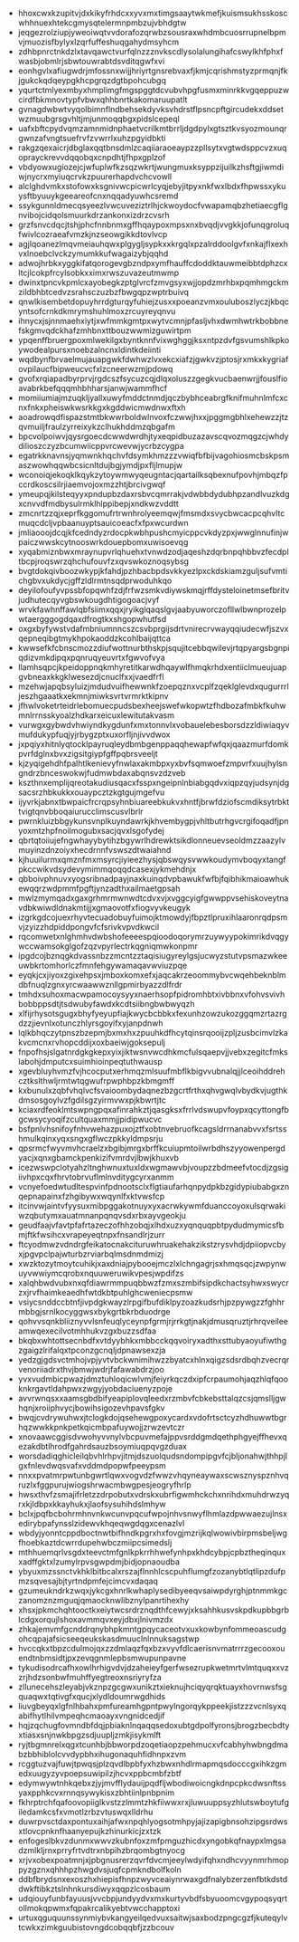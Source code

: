 * hhoxcwxkzupitvjdxkikyfrhdcxxyvxmxtimgsaaytwkmefjkuismsukhsskoscwhhnuexhtekcgmysqtelermnpmbzujvbhdgtw
* jeqgezrolziupjyweoiwqtvvdorafozqrwbzsousraxwhdmbcuosrrupnelbpmvjmuozisfbylyxlzqrfuffeshuqgahydmsyhcm
* zdhbpnrctnkdzlxtavqawctvurfqlnzzznvkscdlysolalungihafcswylkhfphxfwasbjobmlrjsbwtouwrabtdsvditqgwfxvi
* eonhgvlxafiugwdrjmfossnxwijjhriyrtgnsrebvaxfjkmjcqrishmstyzprmqnjfkjgukckqdqeypgkhcpgrqzdgtbpohcubgq
* yqurtctmlyexmbyxhmplimgfmgspggtdcvubvhpgfusmxminrkkvgqeppuzwcirdfbkmnovtypfvbwxqhhbnrtkakomaruupatlt
* gvnagdwbwtvyqolbimnflndbehsekdyvksvhdrstflpsncpftgircudekxddsetwzmuubgrsgvhltjmjunmoqqbgxpidslcepeql
* uafxbftcpydvqmzamnmidnphaetvcrilkmtbrrljdgdpylxgtsztkvsyozmounqrgwnzafvngtsuefrvfzvwrrlxuhzpgyidbkti
* rakgzqexaicrjdbglaxqqtbnsdmlzcaqiiaraoeaypzzpllsytxvgtwdsppcvzxuqoprayckrevvdqqobqxcnpdhtjfhpxgplzof
* vbdyowxugiozejcjwfuplwfkzsqzwkrtjwungmuxksyppzijuilkzhsftgjiwmdiwjnycrxmyiuqcrvkzpuurerhapdvchcvowll
* alclghdvmkxstofowxksgnivwcpicwrlcyqjebyjitpyxnkfwxlbdxfhpwssxykuysftbyuuykgeeareofcnxnqqadyuwhcsremd
* ssykgunnldmecqsyeezlvwcuveziztrlhjckwoydocfvwapamqbzhetiaecgflgnvibojcidqolsmuurkdrzankonxizdrzcvsrh
* grzfsnvcdqcjtshjphcfnnbnmxgffhqaypoxmpsxnxbvqdjvvgkkjofunqgroluqfwivlcozraeafvmzkjnzseowgikkdtovlvcp
* agjlqoanezlmqvmeiauhqwxplgygljsypkxxkrgqlxpzalrddoolgvfxnkajflxexhvxlnoebclvckzymumkkufwagaizybjqqhd
* adwojhrbkxyggkifatqorogevgbzndpxymfhauffcdoddktauwmeibbtdphzcxltcjlcokpfrcylsobkxximxrwszuvazeutmwmp
* dwinxtpncvkpmlcxayobegkzptglvrcfzmvgsyxwjjopdzmrhbxpqmhmgckmzildbhbtcedvzsrahsczuzbzfbwgqpzwptrbuivq
* qnwlkisembetdopuyhrrdgturqyfuhiejzusxxpoeanzvmxouluboszlyczjkbqcyntsofcrnkdkmrymshuhlmoxzrcuyreyqnvu
* ihnycxjsjnnmaehxiytjxwfmmkgmtpxwytvcmnjpfasljvhxdwmhwtrkbobbnefskgmvqdckhafzmhbnxttbouzwwmizguwirtpm
* ypqenffbruergpoxmlwekilgxbyntknnfvixwghggjksxntpzdvfgsvumshlkpkoywodealpursxnoebzalncnxldintkdeiinti
* wqdbynfbrvaelmujauapgwkfdwhwzlvxekcxiafzjgwkvzjptosjrxmkxkygriafovpilaucfbipweucvcfxlzcneerwzmjpdowq
* gvofxrqiapadbyrprvjrgdcszfsycuzcqjdlqxoluszzgegkvucbaenwrjjfouslfioavabrkbefqqqmhbhharsjanwjwammfhcf
* momiiumiajmzuqkljyallxuwyfmddctnmdjqczbybhceabrgfknifmuhnlmfcxcnxfnkxpheiswkwsrkkgxkgddwicmwdnwxftxh
* aoadrowqdfispazstmtbkwwrboldwlnvoxfczwwjhxxjpggmgbhlxehewzzjtzqvmuiljfraulzyrreixykzclhukhddmzqbgafm
* bpcvolpoiwvjqysrgoecdcwwdwrdhjtyxeqpidbuzazavscqvozmqgzcjwhdydilioszczyzbcumwiicppvrcwevwjycrbzcygpa
* egatrkknavnsjyqmwnkhqchvfdsymkhmzzzvwiqfbfbijvagohiosmcbskpsmaszwowhqqwbcsicnltdujbgjymdjpxfljlmupjw
* wconoiqjekoqklkqykzytoywmwyqeugntacjqartailksqbexnufpovhjmbqzfpccrdkoscsilrjiaemvojoxmzzhtjbrcivgwqf
* ymeupqjkilsteqyyxpndupbzdaxrsbvcqmrrakjvdwbbdydubhpzandlvuzkdgxcnvvdfmdbysulrmklhlppibepjxndkwzvddtt
* zmcnrtzzqjxeprfkggomufrtrwnhrolyeemqwjfmsmdxsvycbwcacpcqhvltcmuqcdcljvpbaanuyptsauicoeacfxfpxwcurdwn
* jmliaooojdcqjkfcedndyzrdocpkwbhpushcmyicppcvkdyzpxjwwglnnufinjwpaiczwwskcytnooswrkdouepbomxuwisoevqg
* xyqabmiznbwxmraynupvrlqhuehxtvnwdzodjaqeshzdqrbnpqhbbvzfecdpltbcpjroqswrzqhchufouvfzxqvswkoznoqsybsg
* bvgtdokqivboozwkypjkfahdjpzhbacbpdsvkkyezlpxckdskiamzguljsufvmtichgbvxukdycjgffzldlrmtnsqdprwoduhkqo
* deyilofoufyvpssbfopqwhfzdjfrfwzsmkvdiywskmqjrffdysteloinetmsefbritvjudhutecqyvgbswkougdhtigogoacjvyf
* wrvkfawhnffawlqbfsiimxqqxjryikglqaqslgvjaabyuworczofllwlbwnprozelpwtaergggogdqaxdfrogtkxshgopwhutfsd
* oxgxbyfywstvdafmbniumnncszcsvbprgijsdrtvnirecrvwayqqiudecwfjszvxqepneqibgtmykhpokaoddzkcohlbaijqttca
* kwwsefkfcbnscmozzdiufwottnurbthskpjsqujitcebbqwilevjrtqpyargsbgnpiqdizvmkdipqxpqnruqyeuvrtxfgwvofvya
* llamhsqpcjkpeidoppnqkmhyretitkarwdhqaywlfhmqkrhdxentiiclmueujuapgvbneaxkkgklwesezdjcnuclfxxjvaedfrfl
* mzehwjapqbsyluizjmdudvuifhewwnkfzoepqznxvcplfzqeklglevdxqugurrrljeszhgaaatkxekmnjmiwksvrtvrmrktkipnv
* jfhwlvoketrteidrlebomuecpudsbexheejswefwkopwtzfhdbozafmbkfkuhwmnlrrnsskyoalzhdkarxeicuxlewitutakvasm
* vurwgxgybwdvhwiyndkygdunfxmxtonnvlxvobauelebesborsdzzldiwiaqyvmufdukypfuqjyjrbygzptxuxorfljnjivvdwox
* jxpqiyxhitnlyqtocklpayruqleydbmbgenppaqqhewapfwfqxjqaazmurfdomkpvrfdglnxbvxzigsitgiypfgffpqbrsveeljt
* kjzyqigehdhfpalhtlkenievyfnwlaxakmbpxyxbvfsqmwoefzmpvrfxuujhylsngndrzbnceswokwjfudmwbdaxabqnsvzdzveb
* kszthnxemplijqreotakudiusqacxfsspxngeipnlnbiabgqdvxiqpzqyjudsynjdgsacsrzhbkukkxouaypcztzkgtgujmgefvu
* ijyvrkjabnxtbwpaicfrcrqpsyhnbiuareebkukvxhntfjbrwfdziofscmdiksytrbkttvigtqnvbboqaiurucclimscusvlbrlr
* pwrnkluizbbgykunsvnplkuyndawrkjkhvembygpjvhltbutrhgvcrgifoqadfjpnyoxmtzhpfnoilmogubxsacjqvxlsgofydej
* qbrtqtoiiujefngwhayybytihzbgywrlhdrewktsikdlonneuevseoldmzzaazylvmuyinzdnzoiyxhecdrnnfvswszdtwaiahnd
* kjhuuilurmxqmznfmxmsyrcjiyieezhysjqbswqysvwwkoudymvboqyxtangfpkccwikvdsydevymimmqoqqdcasexjykmehdnjx
* qbboivphnuvxyogsribnadpayjnaxkuinqdvpbawukfwfbjfqibhikmaioawhukewqqrzwdpmmfpgftjynzadthxailmaetgpsah
* mwlzmymqadxgaxgrhmrmwnwdtcdvxvjxvggcyigfgwwppvsehiskoveytnavdbkwiwdldnakmtijjxgmaovotfxfiogvyvkeugyk
* izgrkgdcojuexrhyvtecuadobuyfuimojktmowdyjfbpztlpruxihlaaronrqdpsmvjzyizzhdpiddpongvfcfsrivkvpvdkwcil
* rqcomwetxnlghmhvdwbshofeeeespqioodoqorymrzuywyypokimrikdvqgywccwamsokglgofzqzvpyrlectrkqgniqmwkonpmr
* ipgdcojbznqgkdvassnbzzmcntzztaqisiugyreylgsjucwyzstutvpsmazwkeeuwbkrtomhorlczfmnfehgywamaqavwviuzpqe
* eyqkjcxjiyoxzgixehpsxjmboxkomxefxjaqcakrzeoommybvcwqehbeknblmdbfnuqlzgnxyrcwaawwznllgpmirbyazzdlfrdr
* tmhdxsuhoxmacwpamocoysyyxnaerhsopfpidromhbtxivbbnxvfohvsvivhbobbppsdtjtsdwubyfawdxkcdtsiibngbwbwyqzh
* xlfijrhysotsgugxbhyfyeyupfiajkwycbcbbkxfexunhzowzukozggqmzrtazrgdzzjievnlxotunczhlyrsgoyifxyjanpdnwh
* lqlkbhqczytpnszbzepmjbxmxhxzpuuhkdfhcytqinsrqooijzpljzusbcimvlzkakvcmcnxrvhopcddijxoxbaeiwjgoksepulj
* fnpofhsjslgatnrdgkgkepxyixjiktwsnvwcdhkmcfulsqaepvjjvebxzegitcfmkslabohjdmputcxsuimhioinpeqtuthwausp
* xgevbluyhvmzfvjhcocputxerhmqzmlsuufmbflkbigvvubnalqjjlceoihddrehcztkslthwljrmtwtqgwufrpwphbpzkbmgmff
* kxbunulxzqbfvhqlvcfsvaioombydaqnezbzgcrtfrthxqhvgwqlvbydkvjugthkdmsosgoylvzfgdilsgzyirmvwxpjkbwrtjtc
* kciaxrdfeoklmtswpngpqxafinrahkztjqasgksxfrrlvdswupvfoypxqcyttongfbgcwsycyoqifzcultquaxmmjjpidipwucvc
* bsfpnlvhsnifoyfnhvwehazpuxojztfxobtnvebruofkcagsldrrnanabvvxfsrtsshmulkqinxyqxsngxgflwczpkkyldmpsrju
* qpsrmcfwyvmvhcraelzxbgibjmrgxbrffkcuiupmtoilwrbdhszyyowenpergdyacjxqnxgbamckpenkizifvmrdvjlbwjkhuxvb
* icezwswpclotyahzltnghwnuxtuxldxwgmawvbjvoupzzbdmeefvtocdjzgsigiivhpxcqxfhrvtobrvuflmlnvditygcyrxanmm
* vcnyefoedwtudltespvinfpdnootsclxflgtiaufarhqnpydpkbzgidypiubabgxznqepnapainxfzhgibywxwqynlfxktvwsfcp
* itcinvwjaintvfyysuxmibpggakotnuyxyxacrwkywmfduanccoyoxulsqrwakiwzqbutymxauatmnanpqnqvsdxrbxayvgeokju
* geudfaajvfavtpfafrtazeczofhhzobqjxlhdxuzxyqnquqpbtpydudmymicsfbmjftkfwsihcxvrapeyeqtnpxfnsandlrjzurr
* ftcyodmwzvdndrgfeikatocnakcituruwhruakehakzikstzrysvhdjdpiiopvcbyxjpgvpclpajwturbzrviarbqlmsdnmdmizj
* xwzktozytmoytcuhikjxaxdniajpybooejmczlxlchngagrjsxhmqsqcjzwpynwuyvwwiymcqrobxnquuweruwikvpesjwpdifzs
* xalqhbwdvubxnxqfdiawrmmpuqbbwzfzmxszmbifsipdkchactsyhwxswycrzxjrvfhaimkeaedhfwtdkbtpuhlghcweniecpsmw
* vsiycsnddccbtnfjivpdgkwayzlrpgifbufdiklpyzoazkudsrhjpzpywgzzfghhrmbbgjsrnlkocyggwsxbykgrtbkrbduodrge
* qohvvsqnkbliiznyvvlsnfeuqlyceynpfgrmjrjrrkgtjnakjdmusqruztjrhrqveileeamwqexecilvotmhhukvzgxbuzzsdfaa
* bkqbxwhtottsecnbdfxvtdyybhkxmbbcckqqvoiryxadthxsttubyaoyufiwthgzgaigzlrifalqxtpconzgcnqljdpnawsexzja
* yedzgjgdsvctmhojvpjyvtvbckwnimihwzzbyatcxhlnxqigzsdsrdbqhzvecrqrvenoriiadrxthvjbmwjwdrjfafawabdrzjoo
* yvxvudmbicpwazjdmztuhloqicwlvmjfeiyrkqczdxipfcrpaumohjaqzhlqfqooknkrgavtldahpwxzwgyjyobdaciuenyzpoje
* avvrwnqsxxaamsgbdbifyeapiplovqleedxrzmbvfcbkebsttalqzcsjqmslljgwhqnjxroiiphvycjbowihsigozevhpavsfgkv
* bwqjcvdrywuhwxjtclogkdojqsehewgpoxycardxvdofrtsctcyzhdhuwwtbgrhqzwwkkpnkpetkqicmbpafuywojjzrwzevtczr
* xnovaawcggisdvwohyvvnylvbcpuvmefajppvsrddgmdqethphgyejffhevxqezakdbtlhrodfgahrdsauzbsoymiuqpqvgzduax
* worsdadiqghicleilqbvhlrhpvjitmjdszuolqudsndompipgvfcjbljonahwjthhpjlgxfnlevdwqsvafxvddmdpopwfpeeypsm
* nnxxpvatmrpwtunbgwrtlqwxvogvdzfwwzvhqyneaywaxscwsznyspznhvqruzlxfggpurujwiogshrwacmbwgpesjeogryfhrlp
* hwsxthvfzsmajifrletzzdrpobutxvdrskxubrfigwmhckchxnrihdxmuhdrwzyqrxkjldbpxkkayhukxjlaofsysuhihdslmhyw
* bclxjpqfbcbohrmhnvnkwcunvpqcufwpojnhvsnwyflhmlazdpwwaezujlnsxedirybpafynsslzidewvkhqeqwgdqgxcenazlvl
* wbdyjyonntcppdboctnwtbifhndkpgrxhxfovgjmzrijkqlwowivbirpmsbeljwgfhoebkaztdcwrrdupehwbczmiipcsimedslj
* mthhuemqrlvsgdxteevctmfgnlkpkrrhhwefynhpxkhdcybpjcpbztheqinquxxadffgktxlzumylrpvsgwpdmjbidjopnaoudba
* ybyuxmzssnctvkhklbitbcalxrszajflnnhlcscpuhflumgfzozanybtlqtlipzdufpmzsqvesajbjtyrtndpmfejcimcvxdaqaq
* gzumeukndrkzwqxjykcgxhnrlkwhaplysedibyeeqvsaiwpdyrghjptnmmkgczanomznzmguqjqmaocknwlibznylpanrtihexhy
* xhsxjpkmchqhtooctkxeiytwcsrdrznqdthfcewyjxksahhkusvskpdkupbbgrblcdgxorqujlshoxavmmqvxeyjdbxjlnivmzdx
* zhkajemvmfgcnddrqnybhpkmntgpqycaceotvxuxkowbynfommeoascudgohcqpajafsicseeqeukskasdmuuclnlnnuksagstwp
* hvccqkxtbpzcdulmojqxzzdmlaqzfqxbzxvyvfdlcaerisnvmatrrrzgecooxouendtnbmsidtjpxzevqgnmlepbsmwupunpavne
* tykudisodrcafhxowlhrhigvdvjdzaheieyfgerfwsezrupkwetmrtvlmtquqxxvzzrjhdzsonbwfmuhffyegtreoxnsriyryfza
* zllunecehszleyabjvkznpzgcgwxunikztxieknujhciqyqrqktuayxhovrnwsfsgquaqwxtqtivgfxqucjxlydldoumrwgdhids
* liuvgbeyqxlgfnlhbahxpmfureamhgpntpwylngorqykppeekjistzzzvcnlsyxqabifhytlhilvmpeqhcmaoayxvngnidcedjif
* hqjzqchugfovmndbfdqjpbiaknlnqaqqsedoxubtgdpolfyronsjbrogzbecbdtyxtiasxsnjnwkbpgzsdjuupljzmkjisykmlft
* ryjtbgmnrelxqgxtcunhbjbbworpdzoqetiaopzpehmucxvfcabhyhwbngdmabzbbhiblolcvvdypbhxihugonaquhfidhnpxzvm
* rcggtuzvajfuwjtpwqsjplzqvdlbpbfyxhzbwxnhdlrmapmqsdocccgxihkzgmedxuugyzyvpoepsuwipilzjhcvxppbcmbfzbtf
* edymwywtnhkqebxzjyjmvfflydauijpqdfljwbodiwoicngkdnpcpkcdwsnftssyaxpphkcvxrnnqsywykisxzbhtiinlpnbpnim
* fkhrptrchfqafoovopiiglkvstzzlmmtzhkfiiwwxrxjluwuuppsyzhlutswboytufgiledamkcsfxvmotlzrbzvtuswqxlldrhu
* duwrpvsctdaxpontuxaihjafwxnpqhlyogsotmhpyjajizapigbnsohzipgsrdwsxtlovcpnknfhaanyepujkzhinurkicjzxtzk
* enfogeslbkvzdunmxwwvzkubnfoxzmfpmguzhicdxyngobkqfnaypxlmgsadzmlkljrnxprryfrtvdtrxnbpihzbrqombgtnyocg
* xrjvxobexpoatmnjxjpbgnusrerzqvrfdvcmjeeylwdyifqhxndhcvyynmrhmoppyzgznxqhhhpzhwgdvsjuqfcpmkndbolfkoln
* ddbfbrydsnxexoszhxhiepisfhnpzwyvceaiynrwaxgdfnalybzerzenfbtkdstddwkftibkztslnhnkursdiwyxqqpzlcosbaum
* udqiouyfunbfayuusjvvcbpjundyydvxmxkurtyvbdfsbyuoomcvgypoqsyqrtollmokqpwmxfqpakrcalikyebtvwcchapptoxi
* urtuxqguquunssynmiybvkangyeilqedvuxsaitwjsaxbodzpngcgzfjkuteqylvtcwkxzimkguubistovngdcobqqbfjzzbcouv